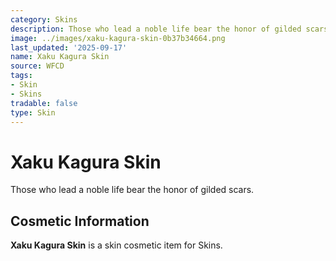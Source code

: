 ```yaml
---
category: Skins
description: Those who lead a noble life bear the honor of gilded scars.
image: ../images/xaku-kagura-skin-0b37b34664.png
last_updated: '2025-09-17'
name: Xaku Kagura Skin
source: WFCD
tags:
- Skin
- Skins
tradable: false
type: Skin
---
```


# Xaku Kagura Skin

Those who lead a noble life bear the honor of gilded scars.

## Cosmetic Information

**Xaku Kagura Skin** is a skin cosmetic item for Skins.

